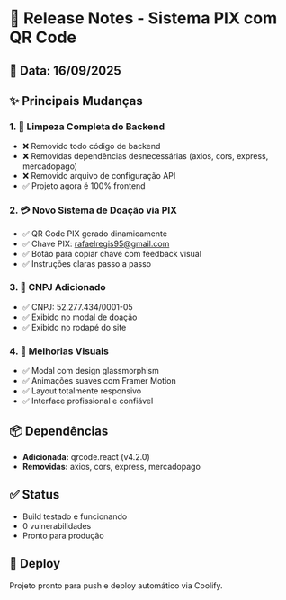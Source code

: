 # 🚀 Release Notes - Sistema PIX com QR Code

## 📅 Data: 16/09/2025

## ✨ Principais Mudanças

### 1. 🧹 Limpeza Completa do Backend
- ❌ Removido todo código de backend
- ❌ Removidas dependências desnecessárias (axios, cors, express, mercadopago)
- ❌ Removido arquivo de configuração API
- ✅ Projeto agora é 100% frontend

### 2. 💳 Novo Sistema de Doação via PIX
- ✅ QR Code PIX gerado dinamicamente
- ✅ Chave PIX: rafaelregis95@gmail.com
- ✅ Botão para copiar chave com feedback visual
- ✅ Instruções claras passo a passo

### 3. 📝 CNPJ Adicionado
- ✅ CNPJ: 52.277.434/0001-05
- ✅ Exibido no modal de doação
- ✅ Exibido no rodapé do site

### 4. 🎨 Melhorias Visuais
- ✅ Modal com design glassmorphism
- ✅ Animações suaves com Framer Motion
- ✅ Layout totalmente responsivo
- ✅ Interface profissional e confiável

## 📦 Dependências
- **Adicionada:** qrcode.react (v4.2.0)
- **Removidas:** axios, cors, express, mercadopago

## ✅ Status
- Build testado e funcionando
- 0 vulnerabilidades
- Pronto para produção

## 🚀 Deploy
Projeto pronto para push e deploy automático via Coolify.